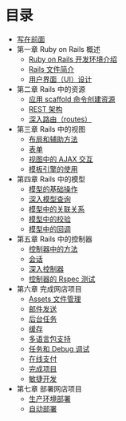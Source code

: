 # 目录

* [写在前面](README.md)
* 第一章 Ruby on Rails 概述
   * [Ruby on Rails 开发环境介绍](Chapter_1/1.1.md)
   * [Rails 文件简介](Chapter_1/1.2.md)
   * [用户界面（UI）设计](Chapter_1/1.3.md)
* 第二章 Rails 中的资源
   * [应用 scaffold 命令创建资源](Chapter_2/2.1.md)
   * [REST 架构](Chapter_2/2.2.md)
   * [深入路由（routes）](Chapter_2/2.3.md)
* 第三章 Rails 中的视图
   * [布局和辅助方法](Chapter_3/3.1.md)
   * [表单](Chapter_3/3.2.md)
   * [视图中的 AJAX 交互](Chapter_3/3.3.md)
   * [模板引擎的使用](Chapter_3/3.4.md)
* 第四章 Rails 中的模型
   * [模型的基础操作](Chapter_4/4.1.md)
   * [深入模型查询](Chapter_4/4.2.md)
   * [模型中的关联关系](Chapter_4/4.3.md)
   * [模型中的校验](Chapter_4/4.4.md)
   * [模型中的回调](Chapter_4/4.5.md)
* 第五章 Rails 中的控制器
   * [控制器中的方法](Chapter_5/5.1.md)
   * [会话](Chapter_5/5.2.md)
   * [深入控制器](Chapter_5/5.3.md)
   * [控制器的 Rspec 测试](Chapter_5/5.4.md)
* 第六章 完成网店项目
   * [Assets 文件管理](Chapter_6/6.1.md)
   * [邮件发送](Chapter_6/6.2.md)
   * [后台任务](Chapter_6/6.3.md)
   * [缓存](Chapter_6/6.4.md)
   * [多语言包支持](Chapter_6/6.5.md)
   * [任务和 Debug 调试](Chapter_6/6.6.md)
   * [在线支付](Chapter_6/6.7.md)
   * [完成项目](Chapter_6/6.8.md)
   * [敏捷开发](Chapter_6/6.9.md)
* 第七章 部署网店项目
   * [生产环境部署](Chapter_7/7.1.md)
   * [自动部署](Chapter_7/7.2.md)
